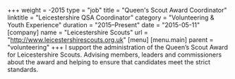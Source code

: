 +++
weight = -2015
type = "job"
title = "Queen's Scout Award Coordinator"
linktitle = "Leicestershire QSA Coordinator"
category = "Volunteering & Youth Experience"
duration = "2015–Present"
date = "2015-05-11"
[company]
  name = "Leicestershire Scouts"
  url = "http://www.leicestershirescouts.org.uk"
[menu]
  [menu.main]
    parent = "volunteering"
+++
I support the administration of the Queen’s Scout Award for Leicestershire Scouts. Advising members, leaders and commissioners about the award and helping to ensure that candidates meet the strict standards.
